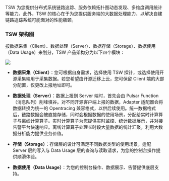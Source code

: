 TSW 为您提供分布式系统链路追踪、服务依赖拓扑图动态发现、多维度调用统计等能力。此外，TSW 的核心在于为您提供服务端的大数据处理能力，以解决自建链路追踪系统可能面对的性能瓶颈。

### TSW 架构图
按数据采集（Client）、数据处理（Server）、数据存储（Storage）、数据使用（Data Usage）来划分，TSW 产品架构分为以下四个模块：

![](https://main.qcloudimg.com/raw/a63f67d13837637f0ad302f7da500f24.svg)

- **数据采集（Client）**：您可根据自身需求，选择使用 TSW 探针，或选择使用开源采集端用于采集数据。若您希望由开源迁移上云，您可保留 Client 端的大部分配置，仅更改上报地址即可。

- **数据处理（Server）**：数据上报到 Server 端时，首先会由 Pulsar Function（消息队列）削峰填谷。对不同开源客户端上报的数据，Adapter 适配器会将数据转换为统一的 Opentracing 兼容格式，以供后续使用。统一数据格式后，链路数据会被直接存储，同时会根据数据的使用场景，分配给实时计算算子与离线计算算子。实时计算算子为您提供实时监控、统计数据展示，并对接告警平台快速响应。离线计算算子处理长时段大量数据的统计汇聚，利用大数据分析能力提供业务价值。

- **存储（Storage）**：存储层的设计可满足不同数据类型的使用场景，适配 Server 层的写入与 Data Usage 层的查询与读取请求，为您的控制台操作提供顺滑体验。

- **数据使用（Data Usage）**：为您的控制台操作、数据展示、告警提供底层支持。
